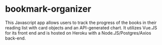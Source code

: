 # bookmark-organizer
This Javascript app allows users to track the progress of the books in their reading list with card objects and an API-generated chart. It utilizes Vue.JS for its front end and is hosted on Heroku with a Node.JS/Postgres/Axios back-end.
